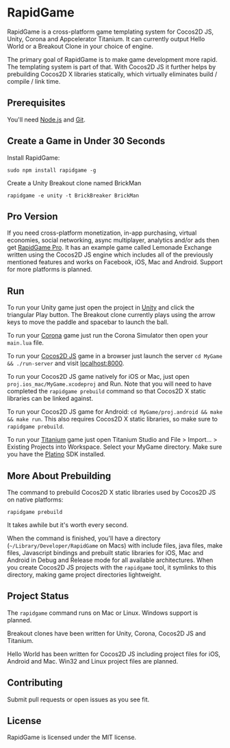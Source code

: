 
RapidGame
=========

RapidGame is a cross-platform game templating system for Cocos2D JS, Unity, Corona and Appcelerator Titanium.
It can currently output Hello World or a Breakout Clone in your choice of engine.

The primary goal of RapidGame is to make game development more rapid.
The templating system is part of that.
With Cocos2D JS it further helps by prebuilding Cocos2D X libraries statically, which virtually eliminates build / compile / link time.


Prerequisites
-------------

You'll need [Node.js](http://nodejs.org/download/) and [Git](http://git-scm.com/downloads).


Create a Game in Under 30 Seconds
---------------------------------

Install RapidGame:

	sudo npm install rapidgame -g

Create a Unity Breakout clone named BrickMan

	rapidgame -e unity -t BrickBreaker BrickMan


Pro Version
-----------

If you need cross-platform monetization, in-app purchasing, virtual economies, social networking, async multiplayer, analytics and/or ads then get [RapidGame Pro](http://www.binpress.com/app/rapidgame-pro-for-ios-android-facebook/1802). It has an example game called Lemonade Exchange written using the Cocos2D JS engine which includes all of the previously mentioned features and works on Facebook, iOS, Mac and Android. Support for more platforms is planned.


Run
---

To run your Unity game just open the project in [Unity](https://unity3d.com/unity/download) and click the triangular Play button. The Breakout clone currently plays using the arrow keys to move the paddle and spacebar to launch the ball.

To run your [Corona](http://coronalabs.com/products/corona-sdk/starter/) game just run the Corona Simulator then open your `main.lua` file.

To run your [Cocos2D JS](http://cocos2d-x.org/product#cocos2dx-js) game in a browser just launch the server `cd MyGame && ./run-server` and visit [localhost:8000](http://localhost:8000).

To run your Cocos2D JS game natively for iOS or Mac, just open `proj.ios_mac/MyGame.xcodeproj` and Run. Note that you will need to have completed the `rapidgame prebuild` command so that Cocos2D X static libraries can be linked against.

To run your Cocos2D JS game for Android: `cd MyGame/proj.android && make && make run`. This also requires Cocos2D X static libraries, so make sure to `rapidgame prebuild`.

To run your [Titanium](http://www.appcelerator.com/titanium/) game just open Titanium Studio and File > Import... > Existing Projects into Workspace. Select your MyGame directory. Make sure you have the [Platino](http://lanica.co/products/platino/engine/) SDK installed.


More About Prebuilding
----------------------

The command to prebuild Cocos2D X static libraries used by Cocos2D JS on native platforms:

	rapidgame prebuild

It takes awhile but it's worth every second.

When the command is finished, you'll have a directory (`~/Library/Developer/RapidGame` on Macs) with include files, java files, make files, Javascript bindings and prebuilt static libraries for iOS, Mac and Android in Debug and Release mode for all available architectures.
When you create Cocos2D JS projects with the `rapidgame` tool, it symlinks to this directory, making game project directories lightweight.


Project Status
--------------

The `rapidgame` command runs on Mac or Linux. Windows support is planned.

Breakout clones have been written for Unity, Corona, Cocos2D JS and Titanium.

Hello World has been written for Cocos2D JS including project files for iOS, Android and Mac. Win32 and Linux project files are planned.


Contributing
------------

Submit pull requests or open issues as you see fit.


License
-------

RapidGame is licensed under the MIT license.

